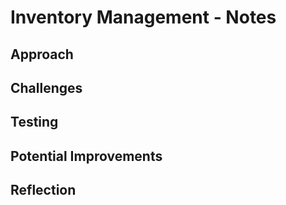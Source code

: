 # Inventory Management - Notes

## Approach


## Challenges


## Testing


## Potential Improvements


## Reflection
